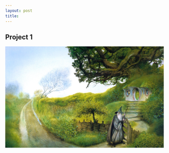 ```yaml
---
layout: post
title: 
---
```


Project 1
-----

![Alan](../images/AlanLeeShireGandalf.JPG)

